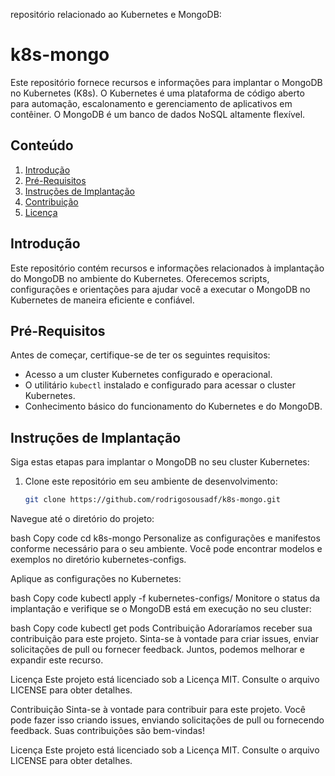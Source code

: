 repositório relacionado ao Kubernetes e MongoDB:

# k8s-mongo

Este repositório fornece recursos e informações para implantar o MongoDB no Kubernetes (K8s). O Kubernetes é uma plataforma de código aberto para automação, escalonamento e gerenciamento de aplicativos em contêiner. O MongoDB é um banco de dados NoSQL altamente flexível.

## Conteúdo

1. [Introdução](#introdução)
2. [Pré-Requisitos](#pré-requisitos)
3. [Instruções de Implantação](#instruções-de-implantação)
4. [Contribuição](#contribuição)
5. [Licença](#licença)

## Introdução

Este repositório contém recursos e informações relacionados à implantação do MongoDB no ambiente do Kubernetes. Oferecemos scripts, configurações e orientações para ajudar você a executar o MongoDB no Kubernetes de maneira eficiente e confiável.

## Pré-Requisitos

Antes de começar, certifique-se de ter os seguintes requisitos:

- Acesso a um cluster Kubernetes configurado e operacional.
- O utilitário `kubectl` instalado e configurado para acessar o cluster Kubernetes.
- Conhecimento básico do funcionamento do Kubernetes e do MongoDB.

## Instruções de Implantação

Siga estas etapas para implantar o MongoDB no seu cluster Kubernetes:

1. Clone este repositório em seu ambiente de desenvolvimento:

   ```bash
   git clone https://github.com/rodrigosousadf/k8s-mongo.git
Navegue até o diretório do projeto:

bash
Copy code
cd k8s-mongo
Personalize as configurações e manifestos conforme necessário para o seu ambiente. Você pode encontrar modelos e exemplos no diretório kubernetes-configs.

Aplique as configurações no Kubernetes:

bash
Copy code
kubectl apply -f kubernetes-configs/
Monitore o status da implantação e verifique se o MongoDB está em execução no seu cluster:

bash
Copy code
kubectl get pods
Contribuição
Adoraríamos receber sua contribuição para este projeto. Sinta-se à vontade para criar issues, enviar solicitações de pull ou fornecer feedback. Juntos, podemos melhorar e expandir este recurso.

Licença
Este projeto está licenciado sob a Licença MIT. Consulte o arquivo LICENSE para obter detalhes.

Contribuição
Sinta-se à vontade para contribuir para este projeto. Você pode fazer isso criando issues, enviando solicitações de pull ou fornecendo feedback. Suas contribuições são bem-vindas!

Licença
Este projeto está licenciado sob a Licença MIT. Consulte o arquivo LICENSE para obter detalhes.

